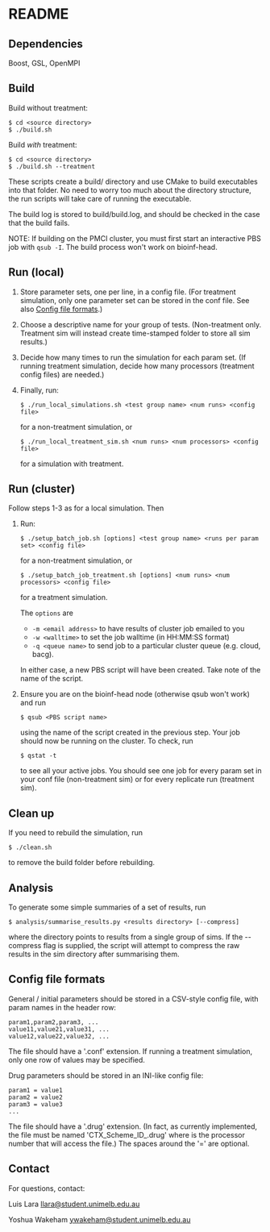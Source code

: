 # README #

## Dependencies ##

Boost, GSL, OpenMPI

## Build ##

Build without treatment:

    $ cd <source directory>
    $ ./build.sh

Build *with* treatment:

    $ cd <source directory>
    $ ./build.sh --treatment

These scripts create a build/ directory and use CMake
to build executables into that folder. No need to worry too much about
the directory structure, the run scripts will take care
of running the executable.

The build log is stored to build/build.log, and should
be checked in the case that the build fails.

NOTE: If building on the PMCI cluster, you must first start an interactive PBS job
with `qsub -I`. The build process won't work on bioinf-head.

## Run (local) ##

1.  Store parameter sets, one per line, in a config file. (For treatment simulation,
    only one parameter set can be stored in the conf file. See also
    [Config file formats](#config-formats).)
2.  Choose a descriptive name for your group of tests. (Non-treatment only. Treatment
    sim will instead create time-stamped folder to store all sim results.)
3.  Decide how many times to run the simulation for each param set. (If running treatment
    simulation, decide how many processors (treatment config files) are needed.)
4.  Finally, run:

        $ ./run_local_simulations.sh <test group name> <num runs> <config file>

    for a non-treatment simulation, or

        $ ./run_local_treatment_sim.sh <num runs> <num processors> <config file>

    for a simulation with treatment.

## Run (cluster) ##

Follow steps 1-3 as for a local simulation. Then

1.  Run:

        $ ./setup_batch_job.sh [options] <test group name> <runs per param set> <config file>

    for a non-treatment simulation, or

        $ ./setup_batch_job_treatment.sh [options] <num runs> <num processors> <config file>

    for a treatment simulation.

    The `options` are

    *   `-m <email address>` to have results of cluster job emailed to you
    *   `-w <walltime>` to set the job walltime (in HH:MM:SS format)
    *   `-q <queue name>` to send job to a particular cluster queue (e.g. cloud, bacg).

    In either case, a new PBS script will have been created. Take note
    of the name of the script.

2.  Ensure you are on the bioinf-head node (otherwise qsub won't work) and run

        $ qsub <PBS script name>

    using the name of the script created in the previous step. Your job should
    now be running on the cluster. To check, run

        $ qstat -t

    to see all your active jobs. You should see one job for every param set
    in your conf file (non-treatment sim) or for every replicate run (treatment sim).

## Clean up ##

If you need to rebuild the simulation, run

    $ ./clean.sh

to remove the build folder before rebuilding.

## Analysis ##

To generate some simple summaries of a set of results, run

    $ analysis/summarise_results.py <results directory> [--compress]

where the directory points to results from a single group of sims.
If the --compress flag is supplied, the script will attempt to compress
the raw results in the sim directory after summarising them.

## <a name="config-formats"></a>Config file formats ##

General / initial parameters should be stored in a CSV-style config file,
with param names in the header row:

    param1,param2,param3, ...
    value11,value21,value31, ...
    value12,value22,value32, ...

The file should have a '.conf' extension. If running a treatment simulation,
only one row of values may be specified.

Drug parameters should be stored in an INI-like config file:

    param1 = value1
    param2 = value2
    param3 = value3
    ...

The file should have a '.drug' extension. (In fact, as currently implemented,
the file must be named 'CTX_Scheme_ID_<num>.drug' where <num> is the processor
number that will access the file.) The spaces around the '=' are optional.

## Contact ##

For questions, contact:

Luis Lara
llara@student.unimelb.edu.au

Yoshua Wakeham
ywakeham@student.unimelb.edu.au
